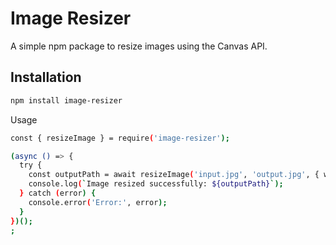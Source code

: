 # Image Resizer

A simple npm package to resize images using the Canvas API.

## Installation

```bash
npm install image-resizer
```

Usage

```bash
const { resizeImage } = require('image-resizer');

(async () => {
  try {
    const outputPath = await resizeImage('input.jpg', 'output.jpg', { width: 800, height: 600, format: 'jpeg' });
    console.log(`Image resized successfully: ${outputPath}`);
  } catch (error) {
    console.error('Error:', error);
  }
})();
;
```
